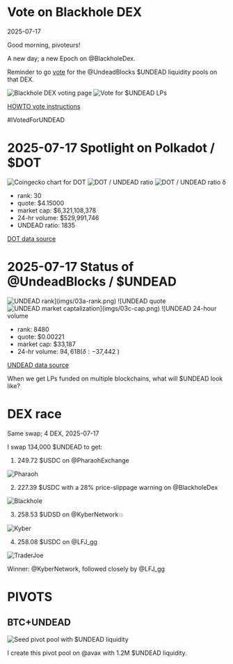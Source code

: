 # Vote on Blackhole DEX

2025-07-17

Good morning, pivoteurs!

A new day; a new Epoch on @BlackholeDex.

Reminder to go [vote](https://blackhole.xyz/vote) for the @UndeadBlocks $UNDEAD liquidity pools on that DEX.

![Blackhole DEX voting page](imgs/01a-vote.png)
![Vote for $UNDEAD LPs](imgs/01b-voted.png)

[HOWTO vote instructions](https://x.com/pivocateur/status/1945637734682341791)

#IVotedForUNDEAD 
# 2025-07-17 Spotlight on Polkadot / $DOT 

![Coingecko chart for DOT](imgs/02a-dot.png) 
![DOT / UNDEAD ratio](imgs/02b-ratio.png) 
![DOT / UNDEAD ratio δ](imgs/02c-delta.png) 


* rank: 30 
* quote: $4.15000 
* market cap: $6,321,108,378 
* 24-hr volume: $529,991,746 
* UNDEAD ratio: 1835 

[DOT data source](https://www.coingecko.com/en/coins/polkadot) 

# 2025-07-17 Status of @UndeadBlocks / $UNDEAD 

![$UNDEAD rank](imgs/03a-rank.png) 
![$UNDEAD quote](imgs/03b-quote.png) 
![$UNDEAD market captalization](imgs/03c-cap.png) 
![$UNDEAD 24-hour volume](imgs/03d-vol.png) 

* rank: 8480 
* quote: $0.00221 
* market cap: $33,187 
* 24-hr volume: $94,618 (δ: -$37,442 ) 


[UNDEAD data source](https://www.coingecko.com/en/coins/undead-blocks) 



When we get LPs funded on multiple blockchains, what will $UNDEAD look like? 

# DEX race

Same swap; 4 DEX, 2025-07-17

I swap 134,000 $UNDEAD to get:

1. 249.72 $USDC on @PharaohExchange

![Pharaoh](imgs/05a-pharaoh-dex.png)

2. 227.39 $USDC with a 28% price-slippage warning on @BlackholeDex

![Blackhole](imgs/05b-blackhole-dex.png)

3. 258.53 $UDSD on @KyberNetwork💥

![Kyber](imgs/05c-kyber-dex.png)

4. 258.08 $USDC on @LFJ_gg

![TraderJoe](imgs/05c-lfj-dex.png)

Winner: @KyberNetwork, followed closely by @LFJ_gg 

# PIVOTS 

## BTC+UNDEAD 

![Seed pivot pool with $UNDEAD liquidity](imgs/04-seed-pool.png) 

I create this pivot pool on @avax with 1.2M $UNDEAD liquidity. 

